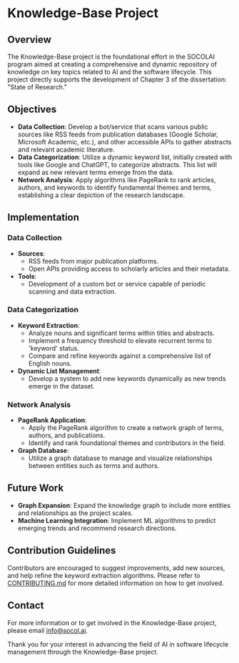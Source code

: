 # Knowledge-Base Project

## Overview

The Knowledge-Base project is the foundational effort in the SOCOLAI program aimed at creating a comprehensive and dynamic repository of knowledge on key topics related to AI and the software lifecycle. This project directly supports the development of Chapter 3 of the dissertation: "State of Research."

## Objectives

- **Data Collection**: Develop a bot/service that scans various public sources like RSS feeds from publication databases (Google Scholar, Microsoft Academic, etc.), and other accessible APIs to gather abstracts and relevant academic literature.
- **Data Categorization**: Utilize a dynamic keyword list, initially created with tools like Google and ChatGPT, to categorize abstracts. This list will expand as new relevant terms emerge from the data.
- **Network Analysis**: Apply algorithms like PageRank to rank articles, authors, and keywords to identify fundamental themes and terms, establishing a clear depiction of the research landscape.

## Implementation

### Data Collection

- **Sources**:
  - RSS feeds from major publication platforms.
  - Open APIs providing access to scholarly articles and their metadata.
- **Tools**:
  - Development of a custom bot or service capable of periodic scanning and data extraction.

### Data Categorization

- **Keyword Extraction**:
  - Analyze nouns and significant terms within titles and abstracts.
  - Implement a frequency threshold to elevate recurrent terms to 'keyword' status.
  - Compare and refine keywords against a comprehensive list of English nouns.
- **Dynamic List Management**:
  - Develop a system to add new keywords dynamically as new trends emerge in the dataset.

### Network Analysis

- **PageRank Application**:
  - Apply the PageRank algorithm to create a network graph of terms, authors, and publications.
  - Identify and rank foundational themes and contributors in the field.
- **Graph Database**:
  - Utilize a graph database to manage and visualize relationships between entities such as terms and authors.

## Future Work

- **Graph Expansion**: Expand the knowledge graph to include more entities and relationships as the project scales.
- **Machine Learning Integration**: Implement ML algorithms to predict emerging trends and recommend research directions.

## Contribution Guidelines

Contributors are encouraged to suggest improvements, add new sources, and help refine the keyword extraction algorithms. Please refer to [CONTRIBUTING.md](../CONTRIBUTING.md) for more detailed information on how to get involved.

## Contact

For more information or to get involved in the Knowledge-Base project, please email [info@socol.ai](mailto:info@socol.ai).

Thank you for your interest in advancing the field of AI in software lifecycle management through the Knowledge-Base project.
